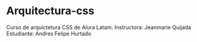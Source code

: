 # Arquitectura-css
Curso de arquictetura CSS de Alura Latam. 
Instructora: Jeanmarie Quijada
Estudiante: Andres Felipe Hurtado




